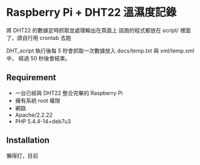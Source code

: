 # Raspberry Pi + DHT22 溫濕度記錄
將 DHT22 的數據定時抓取並處理輸出在頁面上
該跑的程式都放在 script/ 裡面了，請自行用 crontab 去跑

DHT_script 執行後每 5 秒會抓取一次數據放入 docs/temp.txt 與 xml/temp.xml 中，
經過 50 秒後會結束。

## Requirement
- 一台已經與 DHT22 整合完畢的 Raspberry Pi
- 擁有系統 root 權限
- 網路
- Apache/2.2.22
- PHP 5.4.4-14+deb7u3

## Installation
懶得打，目前
